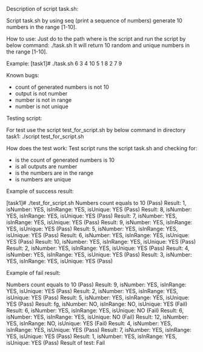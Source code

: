 Description of script task.sh:

Script task.sh by using seq (print a sequence of numbers) generate 10 numbers in the range [1-10].

How to use:
Just do to the path where is the script and  run the script by below command:
./task.sh
It will return 10 random and unique numbers in the range  [1-10].

Example:
[task1]# ./task.sh 
6
3
4
10
5
1
8
2
7
9

Known bugs:
- count of generated numbers is not 10
- output is not number
- number is not in range
- number is not unique

Testing script:

For test use the script test_for_script.sh by below command in directory task1:
./script test_for_script.sh

How does the test work:
Test script runs the script task.sh and checking for:
- is the count of generated numbers is 10
- is all outputs are number
- is the numbers are in the range
- is numbers are unique

Example of success result:

[task1]# ./test_for_script.sh 
Numbers count equals to 10 (Pass)
Result: 1, isNumber: YES, isInRange: YES, isUnique: YES  (Pass)
Result: 8, isNumber: YES, isInRange: YES, isUnique: YES  (Pass)
Result: 7, isNumber: YES, isInRange: YES, isUnique: YES  (Pass)
Result: 9, isNumber: YES, isInRange: YES, isUnique: YES  (Pass)
Result: 5, isNumber: YES, isInRange: YES, isUnique: YES  (Pass)
Result: 6, isNumber: YES, isInRange: YES, isUnique: YES  (Pass)
Result: 10, isNumber: YES, isInRange: YES, isUnique: YES  (Pass)
Result: 2, isNumber: YES, isInRange: YES, isUnique: YES  (Pass)
Result: 4, isNumber: YES, isInRange: YES, isUnique: YES  (Pass)
Result: 3, isNumber: YES, isInRange: YES, isUnique: YES  (Pass)



Example of fail result:

Numbers count equals to 10 (Pass)
Result: 9, isNumber: YES, isInRange: YES, isUnique: YES  (Pass)
Result: 2, isNumber: YES, isInRange: YES, isUnique: YES  (Pass)
Result: 5, isNumber: YES, isInRange: YES, isUnique: YES  (Pass)
Result: fg, isNumber: NO, isInRange: NO, isUnique: YES  (Fail)
Result: 6, isNumber: YES, isInRange: YES, isUnique: NO  (Fail)
Result: 6, isNumber: YES, isInRange: YES, isUnique: NO  (Fail)
Result: 12, isNumber: YES, isInRange: NO, isUnique: YES  (Fail)
Result: 4, isNumber: YES, isInRange: YES, isUnique: YES  (Pass)
Result: 7, isNumber: YES, isInRange: YES, isUnique: YES  (Pass)
Result: 1, isNumber: YES, isInRange: YES, isUnique: YES  (Pass)
Result of test: Fail


